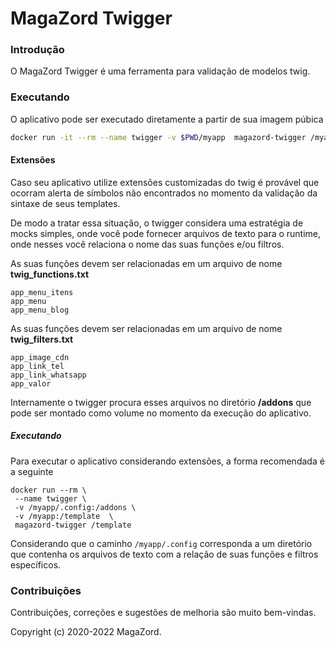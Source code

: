 # MagaZord Twigger

### Introdução

O MagaZord Twigger é uma ferramenta para validação de modelos twig.

### Executando

O aplicativo pode ser executado diretamente a partir de sua imagem púbica

```bash
docker run -it --rm --name twigger -v $PWD/myapp  magazord-twigger /myapp/template.html.twig
```

#### Extensões

Caso seu aplicativo utilize extensões customizadas do twig é provável que ocorram alerta de símbolos não encontrados
no momento da validação da sintaxe de seus templates.

De modo a tratar essa situação, o twigger considera uma estratégia de mocks simples, onde você pode fornecer arquivos
de texto para o runtime, onde nesses você relaciona o nome das suas funções e/ou filtros.

As suas funções devem ser relacionadas em um arquivo de nome **twig_functions.txt**

```text
app_menu_itens
app_menu
app_menu_blog
```

As suas funções devem ser relacionadas em um arquivo de nome **twig_filters.txt**

```text
app_image_cdn
app_link_tel
app_link_whatsapp
app_valor
```

Internamente o twigger procura esses arquivos no diretório **/addons** que pode ser montado como volume no momento da 
execução do aplicativo.

##### Executando

Para executar o aplicativo considerando extensões, a forma recomendada é a seguinte  

 ```
 docker run --rm \
  --name twigger \
  -v /myapp/.config:/addons \
  -v /myapp:/template  \
  magazord-twigger /template
 ```

Considerando que o caminho `/myapp/.config` corresponda a um diretório que contenha os arquivos de texto com a relação
de suas funções e filtros específicos.

### Contribuições

Contribuições, correções e sugestões de melhoria são muito bem-vindas.

Copyright (c) 2020-2022 MagaZord.
